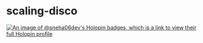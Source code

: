 # scaling-disco
[![An image of @sneha06dev's Holopin badges, which is a link to view their full Holopin profile](https://holopin.me/sneha06dev)](https://holopin.io/@sneha06dev)
